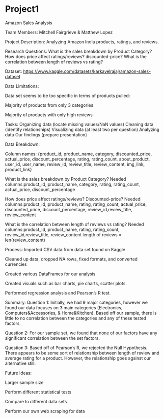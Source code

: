 # Project1

Amazon Sales Analysis

Team Members: Mitchell Fairgrieve & Matthew Lopez

Project Description: Analyzing Amazon India products, ratings, and reviews.

Research Questions:
What is the sales breakdown by Product Category?
How does price affect ratings/reviews? discounted-price?
What is the correlation between length of reviews vs rating?



Dataset: https://www.kaggle.com/datasets/karkavelrajaj/amazon-sales-dataset

Data Limitations: 

Data set seems to be too specific in terms of products pulled:
 
Majority of products from only 3 categories

Majority of products with only high reviews



Tasks:
Organizing data (locate missing values/NaN values)
Cleaning data (identify relationships)
Visualizing data (at least two per question)
Analyzing data
Our findings (prepare presentation)


Data Breakdown:

Column names: {product_id, product_name,	category, discounted_price, actual_price,	discount_percentage,	rating,	rating_count, about_product,	user_id, user_name,	review_id,	review_title, review_content,	img_link, product_link}


What is the sales breakdown by Product Category?
Needed columns:product_id, product_name, category, rating, rating_count, actual_price, discount_percentage

How does price affect ratings/reviews? Discounted-price?
Needed columns:product_id, product_name, rating, rating_count, actual_price, discounted_price, discount_percentage, review_id,review_title, review_content

What is the correlation between length of reviews vs rating?
Needed columns:product_id, product_name, rating, rating_count, review_id,review_title, review_content
length of reviews = len(review_content)


Process: 
Imported CSV data from data set found on Kaggle

Cleaned up data, dropped NA rows,  fixed formats, and converted currencies

Created various DataFrames for our analysis

Created visuals such as bar charts, pie charts, scatter plots. 

Performed regression analysis and Pearson’s R test.



Summary: 
Question 1: Initially, we had 9 major categories, however we found our data focuses on 3 main categories (Electronics, Computers&Accessories, & Home&Kitchen). Based off our sample, there is little to no correlation between the categories and any of these tested factors.

Question 2: For our sample set, we found that none of our factors have any significant correlation between the set factors.

Question 3: Based off of Pearson’s R, we rejected the Null Hypothesis. There appears to be some sort of relationship between length of review and average rating for a product. However, the relationship goes against our alternative still. 



Future Ideas: 

Larger sample size

Perform different statistical tests

Compare to different data sets

Perform our own web scraping for data

